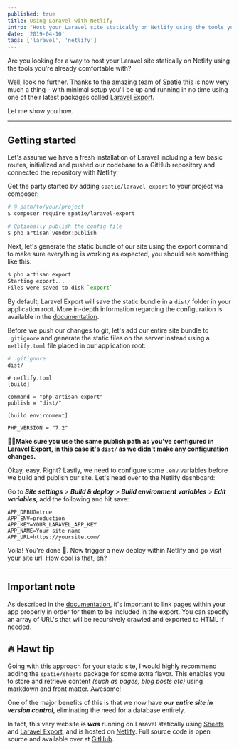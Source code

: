 ```yaml
---
published: true
title: Using Laravel with Netlify
intro: "Host your Laravel site statically on Netlify using the tools you're already comfortable with."
date: '2019-04-10'
tags: ['laravel', 'netlify']
---
```

Are you looking for a way to host your Laravel site statically on Netlify using the tools you're already comfortable with?

Well, look no further. Thanks to the amazing team of [Spatie](https://spatie.be/) this is now very much a thing – with minimal setup you'll be up and running in no time using one of their latest packages called [Laravel Export](https://github.com/spatie/laravel-export).

Let me show you how.

***

## Getting started

Let's assume we have a fresh installation of Laravel including a few basic routes, initialized and pushed our codebase to a GitHub repository and connected the repository with Netlify.

Get the party started by adding `spatie/laravel-export` to your project via composer:

``` bash
# @ path/to/your/project
$ composer require spatie/laravel-export

# Optionally publish the config file
$ php artisan vendor:publish
```

Next, let's generate the static bundle of our site using the export command to make sure everything is working as expected, you should see something like this:

``` bash
$ php artisan export
Starting export...
Files were saved to disk `export`
```

By default, Laravel Export will save the static bundle in a `dist/` folder in your application root. More in-depth information regarding the configuration is available in the [documentation](https://github.com/spatie/laravel-export#configuration).

Before we push our changes to git, let's add our entire site bundle to `.gitignore` and generate the static files on the server instead using a `netlify.toml` file placed in our application root:

``` bash
# .gitignore
dist/
```

``` nginx
# netlify.toml
[build]

command = "php artisan export"
publish = "dist/"

[build.environment]

PHP_VERSION = "7.2"
```

**☝🏻Make sure you use the same publish path as you've configured in Laravel Export, in this case it's `dist/` as we didn't make any configuration changes.**

Okay, easy. Right? Lastly, we need to configure some `.env` variables before we build and publish our site. Let's head over to the Netlify dashboard:

Go to **_Site settings_** > **_Build & deploy_** > **_Build environment variables_** > **_Edit variables_**, add the following and hit save:

``` env
APP_DEBUG=true
APP_ENV=production
APP_KEY=YOUR_LARAVEL_APP_KEY
APP_NAME=Your site name
APP_URL=https://yoursite.com/
```

Voila! You're done 🎉. Now trigger a new deploy within Netlify and go visit your site url. How cool is that, eh?

***

## Important note

As described in the [documentation](https://github.com/spatie/laravel-export#determining-the-export-contents), it's important to link pages within your app properly in order for them to be included in the export. You can specify an array of URL's that will be recursively crawled and exported to HTML if needed.

## 🔥 Hawt tip

Going with this approach for your static site, I would highly recommend adding the `spatie/sheets` package for some extra flavor. This enables you to store and retrieve content _(such as pages, blog posts etc)_ using markdown and front matter. Awesome!

One of the major benefits of this is that we now have **_our entire site in version control_**, eliminating the need for a database entirely.

In fact, this very website ~~is~~ **_was_** running on Laravel statically using [Sheets](https://github.com/spatie/sheets/) and [Laravel Export](https://github.com/spatie/laravel-export), and is hosted on [Netlify](https://www.netlify.com/). Full source code is open source and available over at [GitHub](https://github.com/robbinworks/site-2019-laravel).
